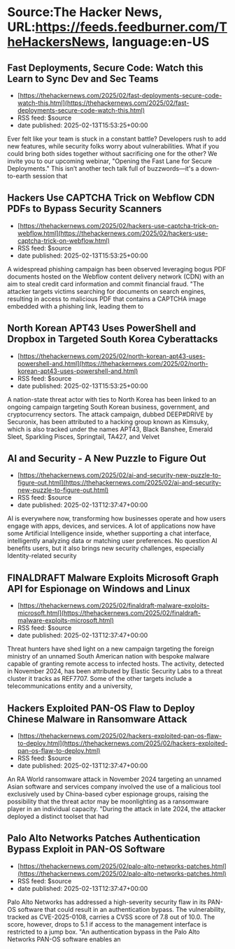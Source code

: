 # Source:The Hacker News, URL:https://feeds.feedburner.com/TheHackersNews, language:en-US

## Fast Deployments, Secure Code: Watch this Learn to Sync Dev and Sec Teams
 - [https://thehackernews.com/2025/02/fast-deployments-secure-code-watch-this.html](https://thehackernews.com/2025/02/fast-deployments-secure-code-watch-this.html)
 - RSS feed: $source
 - date published: 2025-02-13T15:53:25+00:00

Ever felt like your team is stuck in a constant battle? Developers rush to add new features, while security folks worry about vulnerabilities. What if you could bring both sides together without sacrificing one for the other?
We invite you to our upcoming webinar, "Opening the Fast Lane for Secure Deployments." This isn’t another tech talk full of buzzwords—it's a down-to-earth session that

## Hackers Use CAPTCHA Trick on Webflow CDN PDFs to Bypass Security Scanners
 - [https://thehackernews.com/2025/02/hackers-use-captcha-trick-on-webflow.html](https://thehackernews.com/2025/02/hackers-use-captcha-trick-on-webflow.html)
 - RSS feed: $source
 - date published: 2025-02-13T15:53:25+00:00

A widespread phishing campaign has been observed leveraging bogus PDF documents hosted on the Webflow content delivery network (CDN) with an aim to steal credit card information and commit financial fraud.
"The attacker targets victims searching for documents on search engines, resulting in access to malicious PDF that contains a CAPTCHA image embedded with a phishing link, leading them to

## North Korean APT43 Uses PowerShell and Dropbox in Targeted South Korea Cyberattacks
 - [https://thehackernews.com/2025/02/north-korean-apt43-uses-powershell-and.html](https://thehackernews.com/2025/02/north-korean-apt43-uses-powershell-and.html)
 - RSS feed: $source
 - date published: 2025-02-13T15:53:25+00:00

A nation-state threat actor with ties to North Korea has been linked to an ongoing campaign targeting South Korean business, government, and cryptocurrency sectors.
The attack campaign, dubbed DEEP#DRIVE by Securonix, has been attributed to a hacking group known as Kimsuky, which is also tracked under the names APT43, Black Banshee, Emerald Sleet, Sparkling Pisces, Springtail, TA427, and Velvet

## AI and Security - A New Puzzle to Figure Out
 - [https://thehackernews.com/2025/02/ai-and-security-new-puzzle-to-figure-out.html](https://thehackernews.com/2025/02/ai-and-security-new-puzzle-to-figure-out.html)
 - RSS feed: $source
 - date published: 2025-02-13T12:37:47+00:00

AI is everywhere now, transforming how businesses operate and how users engage with apps, devices, and services. A lot of applications now have some Artificial Intelligence inside, whether supporting a chat interface, intelligently analyzing data or matching user preferences. No question AI benefits users, but it also brings new security challenges, especially Identity-related security

## FINALDRAFT Malware Exploits Microsoft Graph API for Espionage on Windows and Linux
 - [https://thehackernews.com/2025/02/finaldraft-malware-exploits-microsoft.html](https://thehackernews.com/2025/02/finaldraft-malware-exploits-microsoft.html)
 - RSS feed: $source
 - date published: 2025-02-13T12:37:47+00:00

Threat hunters have shed light on a new campaign targeting the foreign ministry of an unnamed South American nation with bespoke malware capable of granting remote access to infected hosts.
The activity, detected in November 2024, has been attributed by Elastic Security Labs to a threat cluster it tracks as REF7707. Some of the other targets include a telecommunications entity and a university,

## Hackers Exploited PAN-OS Flaw to Deploy Chinese Malware in Ransomware Attack
 - [https://thehackernews.com/2025/02/hackers-exploited-pan-os-flaw-to-deploy.html](https://thehackernews.com/2025/02/hackers-exploited-pan-os-flaw-to-deploy.html)
 - RSS feed: $source
 - date published: 2025-02-13T12:37:47+00:00

An RA World ransomware attack in November 2024 targeting an unnamed Asian software and services company involved the use of a malicious tool exclusively used by China-based cyber espionage groups, raising the possibility that the threat actor may be moonlighting as a ransomware player in an individual capacity.
"During the attack in late 2024, the attacker deployed a distinct toolset that had

## Palo Alto Networks Patches Authentication Bypass Exploit in PAN-OS Software
 - [https://thehackernews.com/2025/02/palo-alto-networks-patches.html](https://thehackernews.com/2025/02/palo-alto-networks-patches.html)
 - RSS feed: $source
 - date published: 2025-02-13T12:37:47+00:00

Palo Alto Networks has addressed a high-severity security flaw in its PAN-OS software that could result in an authentication bypass.
The vulnerability, tracked as CVE-2025-0108, carries a CVSS score of 7.8 out of 10.0. The score, however, drops to 5.1 if access to the management interface is restricted to a jump box.
"An authentication bypass in the Palo Alto Networks PAN-OS software enables an

